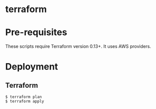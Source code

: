 # terraform

# Pre-requisites
These scripts require Terraform version 0.13+. It uses AWS providers.


# Deployment

## Terraform

```
$ terraform plan
$ terraform apply
```
